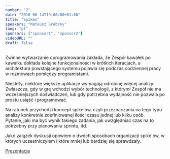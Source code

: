 ```yaml
---
number: "2"
date: "2010-06-14T19:00:00+01:00"
title: "Spikes"
speakers: "Mateusz Srebrny"
lang: "pl"
sponsors: ["sponsor1", "sponsor2"]
videoURL: ""
draft: false
---
```


Zwinne wytwarzanie oprogramowania zakłada, że Zespół kawałek po kawałku dokłada kolejne funkcjonalności w krótkich iteracjach, a architektura powstającego systemu pojawia się podczas codziennej pracy w rozmowach pomiędzy programistami. 

Niestety, niektóre większe aplikacje wymagają odrobinę więcej analizy. Zwłaszcza, gdy w grę wchodzi wybór technologii, z którymi Zespół nie ma wcześniejszych doświadczeń, lub gdy potrzebna wydajność nie pozwala po prostu usiąść i programować.

Na ratunek przychodzi koncept spike'ów, czyli przeznaczania na tego typu analizy konkretnie zdefiniowanej ilości czasu jednej lub kilku osób.  
Pytanie, jaki ma być wynik takiego zadania, jak uwzględniać czas na to potrzebny przy planowaniu sprintu, itd.

Jako zalążek dyskusji opowiem o dwóch sposobach organizacji spike'ów, w których uczestniczyłem i które mniej lub bardziej się sprawdzały.

<a href="https://www.slideshare.net/mateuszsrebrny/agilewarsaw-spikes">Prezentacja</a>